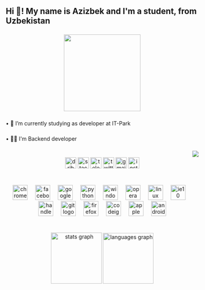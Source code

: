 <h2 align="left">Hi 👋! My name is Azizbek and I'm a student, from Uzbekistan</h2>

###

<div align="center">
  <img height="200" src="C:\Users\azizd\Desktop\photo_2024-02-27_15-33-27.jpg"  />
</div>

###

<p align="left">• 🔭 I’m currently studying as developer at IT-Park</p>

###

<p align="left">• 👨‍🎓 I'm Backend developer</p>

###


###

<img align="right" src="https://visitor-badge.laobi.icu/badge?page_id=azizdoni10.azizdoni10&left_color=darkslateblue&right_color=darkorchid&left_text=Visitors"  />

###

<br clear="both">

<div align="center">
  <img src="https://img.shields.io/static/v1?message=Dribbble&logo=dribbble&label=&color=EA4C89&logoColor=white&labelColor=&style=flat" height="29" alt="dribbble logo"  />
  <img src="https://img.shields.io/static/v1?message=Stackoverflow&logo=stackoverflow&label=&color=FE7A16&logoColor=white&labelColor=&style=flat" height="29" alt="stackoverflow logo"  />
  <img src="https://img.shields.io/static/v1?message=Telegram&logo=telegram&label=&color=2CA5E0&logoColor=white&labelColor=&style=flat" height="29" alt="telegram logo"  />
  <img src="https://img.shields.io/static/v1?message=Twitter&logo=twitter&label=&color=1DA1F2&logoColor=white&labelColor=&style=flat" height="29" alt="twitter logo"  />
  <img src="https://img.shields.io/static/v1?message=Gmail&logo=gmail&label=&color=D14836&logoColor=white&labelColor=&style=flat" height="29" alt="gmail logo"  />
  <img src="https://img.shields.io/static/v1?message=Instagram&logo=instagram&label=&color=E4405F&logoColor=white&labelColor=&style=flat" height="29" alt="instagram logo"  />
</div>

###

<br clear="both">

<div align="center">
  <img src="https://cdn.jsdelivr.net/gh/devicons/devicon/icons/chrome/chrome-original.svg" height="39" alt="chrome logo"  />
  <img width="12" />
  <img src="https://cdn.jsdelivr.net/gh/devicons/devicon/icons/facebook/facebook-original.svg" height="39" alt="facebook logo"  />
  <img width="12" />
  <img src="https://cdn.jsdelivr.net/gh/devicons/devicon/icons/google/google-original.svg" height="39" alt="google logo"  />
  <img width="12" />
  <img src="https://cdn.jsdelivr.net/gh/devicons/devicon/icons/python/python-original.svg" height="39" alt="python logo"  />
  <img width="12" />
  <img src="https://cdn.jsdelivr.net/gh/devicons/devicon/icons/windows8/windows8-original.svg" height="39" alt="windows8 logo"  />
  <img width="12" />
  <img src="https://cdn.jsdelivr.net/gh/devicons/devicon/icons/opera/opera-original.svg" height="39" alt="opera logo"  />
  <img width="12" />
  <img src="https://cdn.jsdelivr.net/gh/devicons/devicon/icons/linux/linux-original.svg" height="39" alt="linux logo"  />
  <img width="12" />
  <img src="https://cdn.jsdelivr.net/gh/devicons/devicon/icons/ie10/ie10-original.svg" height="39" alt="ie10 logo"  />
  <img width="12" />
  <img src="https://cdn.jsdelivr.net/gh/devicons/devicon/icons/handlebars/handlebars-original.svg" height="39" alt="handlebars logo"  />
  <img width="12" />
  <img src="https://cdn.jsdelivr.net/gh/devicons/devicon/icons/git/git-original.svg" height="39" alt="git logo"  />
  <img width="12" />
  <img src="https://cdn.jsdelivr.net/gh/devicons/devicon/icons/firefox/firefox-original.svg" height="39" alt="firefox logo"  />
  <img width="12" />
  <img src="https://cdn.jsdelivr.net/gh/devicons/devicon/icons/codeigniter/codeigniter-plain.svg" height="39" alt="codeigniter logo"  />
  <img width="12" />
  <img src="https://cdn.jsdelivr.net/gh/devicons/devicon/icons/apple/apple-original.svg" height="39" alt="apple logo"  />
  <img width="12" />
  <img src="https://cdn.jsdelivr.net/gh/devicons/devicon/icons/android/android-original.svg" height="39" alt="android logo"  />
</div>

###

<br clear="both">

<div align="center">
  <img src="https://github-readme-stats.vercel.app/api?username=azizdoni10&hide_title=true&hide_rank=false&show_icons=true&include_all_commits=true&count_private=true&disable_animations=false&theme=github_dark&locale=en&hide_border=false&order=1" height="133" alt="stats graph"  />
  <img src="https://github-readme-stats.vercel.app/api/top-langs?username=azizdoni10&locale=en&hide_title=true&layout=compact&card_width=320&langs_count=10&theme=github_dark&hide_border=false&order=2" height="132" alt="languages graph"  />
</div>

###

###

